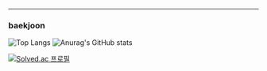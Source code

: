 <!-- ![reversal](https://capsule-render.vercel.app/api?type=transparent&height=50&text=My%20Introduction&fontAlign=50&fontAlignY=55&fontSize=40&fontColor=A7B1F2)
-->
---
### baekjoon
<!-- <div align=center> -->

![Top Langs](https://github-readme-stats.vercel.app/api/top-langs/?username=yeonsu-k&layout=compact&langs_count=8&custom_title=Used%20Languages)
![Anurag's GitHub stats](https://github-readme-stats.vercel.app/api?username=yeonsu-k&custom_title=GitHub%20Stats&include_all_commits=true&show_icons=true&count_private=true&line_height=20)

[![Solved.ac 프로필](http://mazassumnida.wtf/api/generate_badge?boj=dustn4325)](https://solved.ac/{handle})
<!-- ![mazandi profile](http://mazandi.herokuapp.com/api?handle=dustn4325&theme=warm) -->

 <!-- [![Hits](https://hits.seeyoufarm.com/api/count/incr/badge.svg?url=https%3A%2F%2Fgithub.com%2Fyeonsu-k&count_bg=%23303030&title_bg=%23000000&icon=github.svg&icon_color=%23FCFCFC&title=Github&edge_flat=false)](https://hits.seeyoufarm.com) -->

<!-- </div> -->
